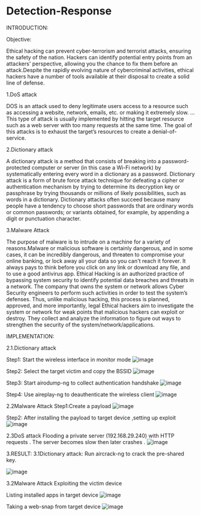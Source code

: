 # Detection-Response

INTRODUCTION:

Objective:

Ethical hacking can prevent cyber-terrorism and terrorist attacks, ensuring the safety of the nation. Hackers can identify potential entry points from an attackers' perspective, allowing you the chance to fix them before an attack.Despite the rapidly evolving nature of cybercriminal activities, ethical hackers have a number of tools available at their disposal to create a solid line of defense.

1.DoS attack

DOS is an attack used to deny legitimate users access to a resource such as accessing a website, network, emails, etc. or making it extremely slow. ... This type of attack is usually implemented by hitting the target resource such as a web server with too many requests at the same time.
 The goal of this attacks is to exhaust the target’s resources to create a denial-of-service.
 
2.Dictionary attack

A dictionary attack is a method that consists of breaking into a password-protected computer or server (in this case a Wi-Fi network) by systematically entering every word in a dictionary as a password. Dictionary attack is a form of brute force attack technique for defeating a cipher or authentication mechanism by trying to determine its decryption key or passphrase by trying thousands or millions of likely possibilities, such as words in a dictionary.
Dictionary attacks often succeed because many people have a tendency to choose short passwords that are ordinary words or common passwords; or variants obtained, for example, by appending a digit or punctuation character.

3.Malware Attack

The purpose of malware is to intrude on a machine for a variety of reasons.Malware or malicious software is certainly dangerous, and in some cases, it can be incredibly dangerous, and threaten to compromise your online banking, or lock away all your data so you can't reach it forever. It always pays to think before you click on any link or download any file, and to use a good antivirus app.
Ethical Hacking is an authorized practice of bypassing system security to identify potential data breaches and threats in a network. The company that owns the system or network allows Cyber Security engineers to perform such activities in order to test the system’s defenses. Thus, unlike malicious hacking, this process is planned, approved, and more importantly, legal
Ethical hackers aim to investigate the system or network for weak points that malicious hackers can exploit or destroy. They collect and analyze the information to figure out ways to strengthen the security of the system/network/applications. 

IMPLEMENTATION:

2.1.Dictionary attack

Step1:  Start the wireless interface in monitor mode
![image](https://user-images.githubusercontent.com/88451628/164322578-1e40a900-1b3b-40cd-a3be-540b669ed20c.png)

 
                                                    
Step2: Select the target victim and copy the BSSID
![image](https://user-images.githubusercontent.com/88451628/164322608-dbd1aff1-dfce-4fb5-b16c-581da99c5813.png)

 
                                                         
Step3: Start airodump-ng to collect authentication handshake
![image](https://user-images.githubusercontent.com/88451628/164322639-7fd71c66-5f4a-4755-97ea-3c7abe11468d.png)

 
                                                                               
Step4: Use aireplay-ng to deauthenticate the wireless client
![image](https://user-images.githubusercontent.com/88451628/164322658-30656fcd-dd84-499c-8074-f736f80e0d92.png)
 
                                                                    

2.2Malware Attack
Step1:Create a payload
![image](https://user-images.githubusercontent.com/88451628/164322699-74130d9b-fda6-4200-8afb-88db14177d99.png)

 
                                                               
Step2: After installing the payload to target device ,setting up exploit 
![image](https://user-images.githubusercontent.com/88451628/164322724-0ede2e2a-02d7-42b6-b2b2-eb720d2e5f98.png)

 
                                                            
2.3DoS attack
Flooding a private server (192.168.29.240) with HTTP requests . The server becomes slow then later crashes .
![image](https://user-images.githubusercontent.com/88451628/164322746-774edffa-ca60-45f6-8766-987d643b8cc9.png)

 
                                                                
3.RESULT:
3.1Dictionary attack: Run aircrack-ng to crack the pre-shared key.

![image](https://user-images.githubusercontent.com/88451628/164322456-aecd9c73-ba7c-4bd3-8145-ffdb84d8fc90.png)


  
                                      
3.2Malware Attack
Exploiting the victim device 

Listing installed apps in target device
![image](https://user-images.githubusercontent.com/88451628/164322778-f1a39706-1d83-4fc9-8643-5f21b8c73877.png)
 
				
Taking a web-snap from target device
![image](https://user-images.githubusercontent.com/88451628/164322845-3ad43da9-4a15-41df-9fdf-42681c03c2e5.png)

 
			



